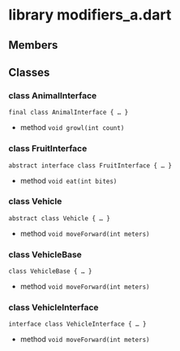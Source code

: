 # library modifiers_a.dart

## Members

## Classes

### class AnimalInterface

```
final class AnimalInterface { … }
```

- method `void growl(int count)`

### class FruitInterface

```
abstract interface class FruitInterface { … }
```

- method `void eat(int bites)`

### class Vehicle

```
abstract class Vehicle { … }
```

- method `void moveForward(int meters)`

### class VehicleBase

```
class VehicleBase { … }
```

- method `void moveForward(int meters)`

### class VehicleInterface

```
interface class VehicleInterface { … }
```

- method `void moveForward(int meters)`
